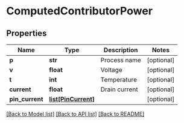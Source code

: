 # ComputedContributorPower

## Properties
Name | Type | Description | Notes
------------ | ------------- | ------------- | -------------
**p** | **str** | Process name | [optional] 
**v** | **float** | Voltage | [optional] 
**t** | **int** | Temperature | [optional] 
**current** | **float** | Drain current | [optional] 
**pin_current** | [**list[PinCurrent]**](PinCurrent.md) |  | [optional] 

[[Back to Model list]](../README.md#documentation-for-models) [[Back to API list]](../README.md#documentation-for-api-endpoints) [[Back to README]](../README.md)


